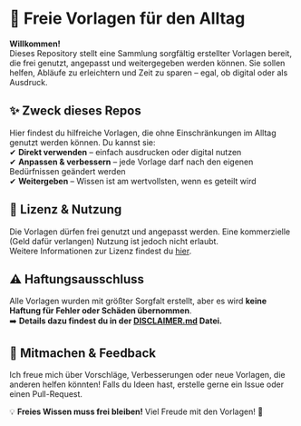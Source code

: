 # 📂 **Freie Vorlagen für den Alltag**  

**Willkommen!**  
Dieses Repository stellt eine Sammlung sorgfältig erstellter Vorlagen bereit, die frei genutzt, angepasst und weitergegeben werden können. Sie sollen helfen, Abläufe zu erleichtern und Zeit zu sparen – egal, ob digital oder als Ausdruck.  

## ✨ **Zweck dieses Repos**  

Hier findest du hilfreiche Vorlagen, die ohne Einschränkungen im Alltag genutzt werden können. Du kannst sie:  
✔ **Direkt verwenden** – einfach ausdrucken oder digital nutzen  
✔ **Anpassen & verbessern** – jede Vorlage darf nach den eigenen Bedürfnissen geändert werden  
✔ **Weitergeben** – Wissen ist am wertvollsten, wenn es geteilt wird  

## 📜 **Lizenz & Nutzung**  

Die Vorlagen dürfen frei genutzt und angepasst werden. Eine kommerzielle (Geld dafür verlangen) Nutzung ist jedoch nicht erlaubt.  
Weitere Informationen zur Lizenz findest du [hier](./LICENSE).  

## ⚠ **Haftungsausschluss**  

Alle Vorlagen wurden mit größter Sorgfalt erstellt, aber es wird **keine Haftung für Fehler oder Schäden übernommen**.  
➡️ **Details dazu findest du in der [DISCLAIMER.md](./DISCLAIMER.md) Datei.**  

## 🤝 **Mitmachen & Feedback**  

Ich freue mich über Vorschläge, Verbesserungen oder neue Vorlagen, die anderen helfen könnten! Falls du Ideen hast, erstelle gerne ein Issue oder einen Pull-Request.  

💡 **Freies Wissen muss frei bleiben!** Viel Freude mit den Vorlagen! 🚀


